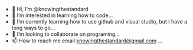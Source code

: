 - 👋 Hi, I’m @knowingthestandard
- 👀 I’m interested in learning how to code...
- 🌱 I’m currently learning how to use github and visual studio, but I have a long ways to go...
- 💞️ I’m looking to collaborate on programing...
- 📫 How to reach me email knowingthestandard@gmail.com ...

<!---
knowingthestandard/knowingthestandard is a ✨ special ✨ repository because its `README.md` (this file) appears on your GitHub profile.
You can click the Preview link to take a look at your changes.
--->

      
        
      
    
